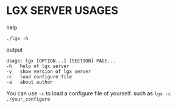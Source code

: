 # LGX SERVER USAGES

help

```
./lgx -h
```

output

```
Usage: lgx [OPTION...] [SECTION] PAGE...
-h   help of lgx server
-v   show version of lgx server
-c   load configure file
-a   about author
```

You can use `-c` to load a configure file of yourself. such as `lgx -c ./your_configure` 